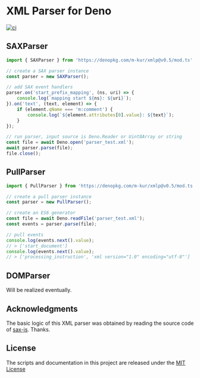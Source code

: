 # XML Parser for Deno

[![ci](https://github.com/m-kur/xmlp/workflows/ci/badge.svg)](https://github.com/m-kur/xmlp/actions)

## SAXParser

```typescript
import { SAXParser } from 'https://denopkg.com/m-kur/xmlp@v0.5/mod.ts';

// create a SAX parser instance
const parser = new SAXParser();

// add SAX event handlers
parser.on('start_prefix_mapping', (ns, uri) => {
    console.log(`mapping start ${ns}: ${uri}`);
}).on('text', (text, element) => {
    if (element.qName === 'm:comment') {
        console.log(`${element.attributes[0].value}: ${text}`);
    }
});

// run parser, input source is Deno.Reader or Uint8Array or string
const file = await Deno.open('parser_test.xml');
await parser.parse(file);
file.close();
```

## PullParser

```typeScript
import { PullParser } from 'https://denopkg.com/m-kur/xmlp@v0.5/mod.ts';

// create a pull parser instance
const parser = new PullParser();

// create an ES6 generator
const file = await Deno.readFile('parser_test.xml');
const events = parser.parse(file);

// pull events
console.log(events.next().value);
// > ['start_document']
console.log(events.next().value);
// > ['processing_instruction', 'xml version="1.0" encoding="utf-8"']
```

## DOMParser

Will be realized eventually.

## Acknowledgments

The basic logic of this XML parser was obtained by reading the source code of [sax-js](https://github.com/isaacs/sax-js). Thanks.


## License

The scripts and documentation in this project are released under the [MIT License](LICENSE)

